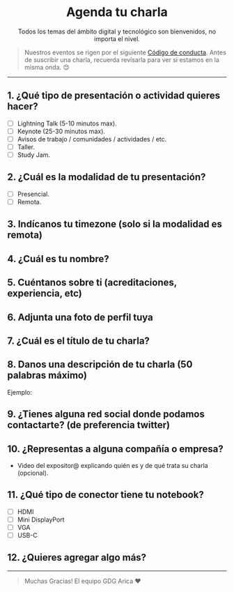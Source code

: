 <h1 align="center">Agenda tu charla</h1>

<p align="center">Todos los temas del ámbito digital y tecnológico son bienvenidos, no importa el nivel.</p>

> Nuestros eventos se rigen por el siguiente [Código de conducta](https://github.com/gdgarica/code_of_conduct).
> Antes de suscribir una charla, recuerda revísarla para ver si estamos en la misma onda. 😊

---

## 1. ¿Qué tipo de presentación o actividad quieres hacer?

- [ ] Lightning Talk (5-10 minutos max).
- [ ] Keynote (25-30 minutos max).
- [ ] Avisos de trabajo / comunidades / actividades / etc.
- [ ] Taller.
- [ ] Study Jam.

## 2. ¿Cuál es la modalidad de tu presentación?
- [ ] Presencial.
- [ ] Remota.

## 3. Indícanos tu timezone (solo si la modalidad es **remota**)


## 4. ¿Cuál es tu nombre?

## 5. Cuéntanos sobre ti (acreditaciones, experiencia, etc)

## 6. Adjunta una foto de perfil tuya

## 7. ¿Cuál es el título de tu charla?
<!-- La idea es que resuma la idea central de tu presentación.
Algo como:
'Closures v/s Clases, la batalla final'
'10 Features de ES7 que tienes que conocer, (el numero 4 te dejará llorando)'
'Introducción al desarrollo con ReactJS'
 -->

## 8. Danos una descripción de tu charla (50 palabras máximo)
Ejemplo: 


## 9. ¿Tienes alguna red social donde podamos contactarte? (de preferencia twitter) 


## 10. ¿Representas a alguna compañía o empresa?

+ Video del expositor@ explicando quién es y de qué trata su charla (opcional).

## 11. ¿Qué tipo de conector tiene tu notebook?

- [ ] HDMI
- [ ] Mini DisplayPort
- [ ] VGA
- [ ] USB-C

## 12. ¿Quieres agregar algo más?

---

> Muchas Gracias! 
> El equipo GDG Arica ❤
